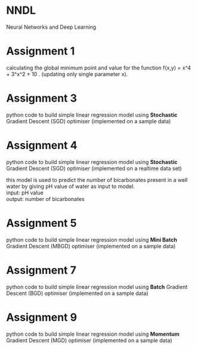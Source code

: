 # NNDL
Neural Networks and Deep Learning

# Assignment 1
calculating the global minimum point and value for the function f(x,y) = x^4 + 3^x^2 + 10 . (updating only single parameter x).

# Assignment 3
python code to build simple linear regression model using <b>Stochastic </b>Gradient Descent (SGD) optimiser (implemented on a sample data)

# Assignment 4
python code to build simple linear regression model using <b>Stochastic</b> Gradient Descent (SGD) optimiser (implemented on a realtime data set)
<p> this model is used to predict the number of bicarbonates present in a well water by giving pH value of water as input to model.
  <br>input: pH value
  <br> output: number of bicarbonates

# Assignment 5
python code to build simple linear regression model using <b>Mini Batch</b> Gradient Descent (MBGD) optimiser (implemented on a sample data)

# Assignment 7
python code to build simple linear regression model using <b>Batch</b> Gradient Descent (BGD) optimiser (implemented on a sample data)

# Assignment 9
python code to build simple linear regression model using <b>Momentum </b> Gradient Descent (MGD) optimiser (implemented on a sample data)

